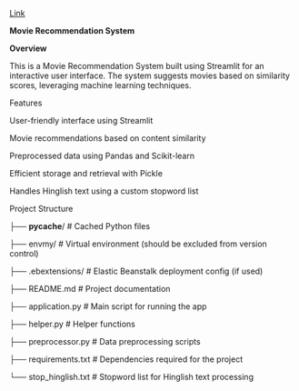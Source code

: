 [Link](https://whatsaochatanalyzer-1.onrender.com)


**Movie Recommendation System**

**Overview**

This is a Movie Recommendation System built using Streamlit for an interactive user interface. The system suggests movies based on similarity scores, leveraging machine learning techniques.

Features

User-friendly interface using Streamlit

Movie recommendations based on content similarity

Preprocessed data using Pandas and Scikit-learn

Efficient storage and retrieval with Pickle

Handles Hinglish text using a custom stopword list

Project Structure

├── __pycache__/            # Cached Python files  

├── envmy/                  # Virtual environment (should be excluded from version control)  

├── .ebextensions/          # Elastic Beanstalk deployment config (if used)  

├── README.md               # Project documentation  

├── application.py          # Main script for running the app  

├── helper.py               # Helper functions  

├── preprocessor.py         # Data preprocessing scripts  

├── requirements.txt        # Dependencies required for the project 

└── stop_hinglish.txt       # Stopword list for Hinglish text processing  

